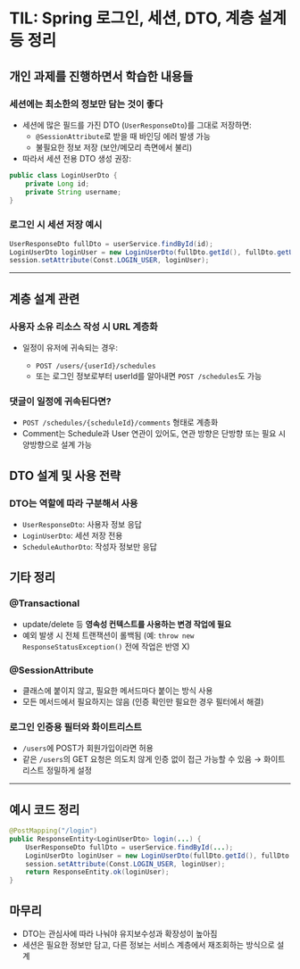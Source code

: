 # TIL: Spring 로그인, 세션, DTO, 계층 설계 등 정리

## 개인 과제를 진행하면서 학습한 내용들

### 세션에는 최소한의 정보만 담는 것이 좋다

- 세션에 많은 필드를 가진 DTO (`UserResponseDto`)를 그대로 저장하면:
  - `@SessionAttribute`로 받을 때 바인딩 에러 발생 가능
  -  불필요한 정보 저장 (보안/메모리 측면에서 불리)
- 따라서 세션 전용 DTO 생성 권장:

```java
public class LoginUserDto {
    private Long id;
    private String username;
}
```

### 로그인 시 세션 저장 예시

```java
UserResponseDto fullDto = userService.findById(id);
LoginUserDto loginUser = new LoginUserDto(fullDto.getId(), fullDto.getUsername());
session.setAttribute(Const.LOGIN_USER, loginUser);
```

---

## 계층 설계 관련

### 사용자 소유 리소스 작성 시 URL 계층화

- 일정이 유저에 귀속되는 경우:

  - `POST /users/{userId}/schedules`
  - 또는 로그인 정보로부터 userId를 알아내면 `POST /schedules`도 가능

### 댓글이 일정에 귀속된다면?

* `POST /schedules/{scheduleId}/comments` 형태로 계층화
* Comment는 Schedule과 User 연관이 있어도, 연관 방향은 단방향 또는 필요 시 양방향으로 설계 가능


## DTO 설계 및 사용 전략

### DTO는 역할에 따라 구분해서 사용

- `UserResponseDto`: 사용자 정보 응답
- `LoginUserDto`: 세션 저장 전용
- `ScheduleAuthorDto`: 작성자 정보만 응답


## 기타 정리

### @Transactional

* update/delete 등 **영속성 컨텍스트를 사용하는 변경 작업에 필요**
* 예외 발생 시 전체 트랜잭션이 롤백됨 (예: `throw new ResponseStatusException()` 전에 작업은 반영 X)

### @SessionAttribute

* 클래스에 붙이지 않고, 필요한 메서드마다 붙이는 방식 사용
* 모든 메서드에서 필요하지는 않음 (인증 확인만 필요한 경우 필터에서 해결)

### 로그인 인증용 필터와 화이트리스트

* `/users`에 POST가 회원가입이라면 허용
* 같은 `/users`의 GET 요청은 의도치 않게 인증 없이 접근 가능할 수 있음 → 화이트리스트 정밀하게 설정

---

## 예시 코드 정리

```java
@PostMapping("/login")
public ResponseEntity<LoginUserDto> login(...) {
    UserResponseDto fullDto = userService.findById(...);
    LoginUserDto loginUser = new LoginUserDto(fullDto.getId(), fullDto.getUsername());
    session.setAttribute(Const.LOGIN_USER, loginUser);
    return ResponseEntity.ok(loginUser);
}
```

## 마무리

* DTO는 관심사에 따라 나눠야 유지보수성과 확장성이 높아짐
* 세션은 필요한 정보만 담고, 다른 정보는 서비스 계층에서 재조회하는 방식으로 설계
